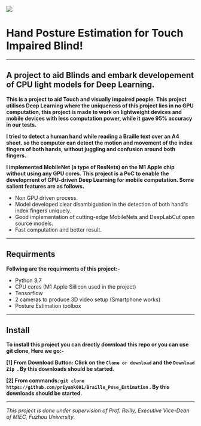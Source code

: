 
![](https://images.pexels.com/photos/340901/pexels-photo-340901.jpeg?auto=compress&cs=tinysrgb&h=350)
# Hand Posture Estimation for Touch Impaired Blind!



***
## **A project to aid Blinds and embark developement of CPU light models for Deep Learning.**

**This is a project to aid Touch and visually impaired people. This project utilises Deep Learning where the uniqueness of this project lies in no GPU computation, this project is made to work on lightweight devices and mobile devices with less computation power, while it gave 95% accuracy in our tests.**

**I tried to detect a human hand while reading a Braille text over an A4 sheet. so the computer can detect the motion and movement of the index fingers of both hands, without juggling and confusion around both fingers.**

**I implemented MobileNet (a type of ResNets) on the M1 Apple chip without using any GPU cores. This project is a PoC to enable the development of CPU-driven Deep Learning for mobile computation. Some salient features are as follows.**

* Non GPU driven process.
* Model developed clear disambiguation in the detection of both hand's index fingers uniquely.
* Good implementation of cutting-edge MobileNets and DeepLabCut open source models.
* Fast computation and better result.


***


## Requirments
**Follwing are the requirments of this project:-**
* Python 3.7
* CPU cores (M1 Apple Siilicon used in the project)
* Tensorflow
* 2 cameras to produce 3D video setup (Smartphone works)
* Posture Estimation toolbox

***


## Install
**To install this project you can drectly download this repo or you can use git clone, Here we go:-**

**[1] From Download Button: Click on the ` Clone or download ` and the  `Download Zip `. By this downloads should be started.**

**[2] From commands: ` git clone  https://github.com/priyank001/Braille_Pose_Estimation ` . By this downloads should be started.**


***
_This project is done under supervision of Prof. Reilly, Executive Vice-Dean of MIEC, Fuzhou University._
